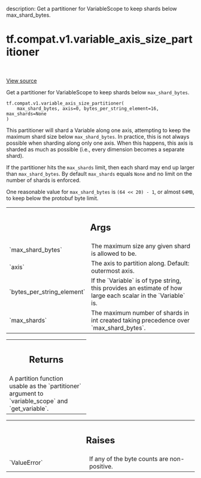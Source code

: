 description: Get a partitioner for VariableScope to keep shards below max_shard_bytes.

<div itemscope itemtype="http://developers.google.com/ReferenceObject">
<meta itemprop="name" content="tf.compat.v1.variable_axis_size_partitioner" />
<meta itemprop="path" content="Stable" />
</div>

# tf.compat.v1.variable_axis_size_partitioner

<!-- Insert buttons and diff -->

<table class="tfo-notebook-buttons tfo-api nocontent" align="left">

</table>

<a target="_blank" href="/code/stable/tensorflow/python/ops/partitioned_variables.py">View source</a>



Get a partitioner for VariableScope to keep shards below `max_shard_bytes`.

<pre class="devsite-click-to-copy prettyprint lang-py tfo-signature-link">
<code>tf.compat.v1.variable_axis_size_partitioner(
    max_shard_bytes, axis=0, bytes_per_string_element=16, max_shards=None
)
</code></pre>



<!-- Placeholder for "Used in" -->

This partitioner will shard a Variable along one axis, attempting to keep
the maximum shard size below `max_shard_bytes`.  In practice, this is not
always possible when sharding along only one axis.  When this happens,
this axis is sharded as much as possible (i.e., every dimension becomes
a separate shard).

If the partitioner hits the `max_shards` limit, then each shard may end up
larger than `max_shard_bytes`. By default `max_shards` equals `None` and no
limit on the number of shards is enforced.

One reasonable value for `max_shard_bytes` is `(64 << 20) - 1`, or almost
`64MB`, to keep below the protobuf byte limit.

<!-- Tabular view -->
 <table class="responsive fixed orange">
<colgroup><col width="214px"><col></colgroup>
<tr><th colspan="2"><h2 class="add-link">Args</h2></th></tr>

<tr>
<td>
`max_shard_bytes`
</td>
<td>
The maximum size any given shard is allowed to be.
</td>
</tr><tr>
<td>
`axis`
</td>
<td>
The axis to partition along.  Default: outermost axis.
</td>
</tr><tr>
<td>
`bytes_per_string_element`
</td>
<td>
If the `Variable` is of type string, this provides
an estimate of how large each scalar in the `Variable` is.
</td>
</tr><tr>
<td>
`max_shards`
</td>
<td>
The maximum number of shards in int created taking precedence
over `max_shard_bytes`.
</td>
</tr>
</table>



<!-- Tabular view -->
 <table class="responsive fixed orange">
<colgroup><col width="214px"><col></colgroup>
<tr><th colspan="2"><h2 class="add-link">Returns</h2></th></tr>
<tr class="alt">
<td colspan="2">
A partition function usable as the `partitioner` argument to
`variable_scope` and `get_variable`.
</td>
</tr>

</table>



<!-- Tabular view -->
 <table class="responsive fixed orange">
<colgroup><col width="214px"><col></colgroup>
<tr><th colspan="2"><h2 class="add-link">Raises</h2></th></tr>

<tr>
<td>
`ValueError`
</td>
<td>
If any of the byte counts are non-positive.
</td>
</tr>
</table>

